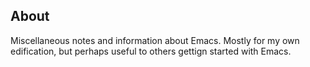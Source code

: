 
## About

Miscellaneous notes and information about Emacs. Mostly for my own edification, but perhaps useful to others gettign started with Emacs.
